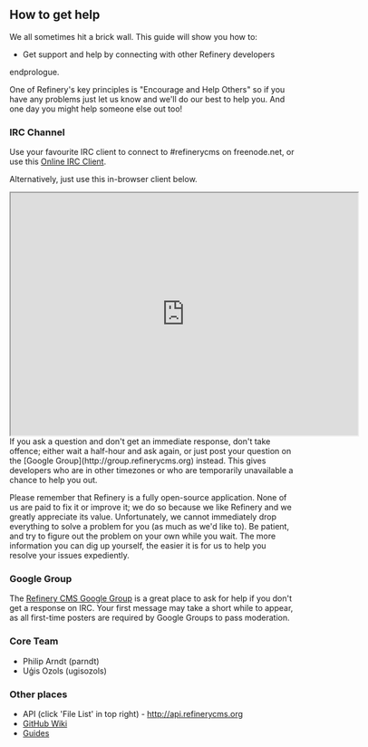 How to get help
---------------

We all sometimes hit a brick wall. This guide will show you how to:

-   Get support and help by connecting with other Refinery developers

endprologue.

One of Refinery's key principles is "Encourage and Help Others" so if
you have any problems just let us know and we'll do our best to help
you. And one day you might help someone else out too!

### IRC Channel

Use your favourite IRC client to connect to #refinerycms on
freenode.net, or use this [Online IRC
Client](http://webchat.freenode.net/?randomnick=1&amp;channels=refinerycms&amp;prompt=1&amp;uio=d4).

Alternatively, just use this in-browser client below.

<iframe src="http://webchat.freenode.net/?randomnick=1&amp;channels=refinerycms&amp;prompt=1&amp;uio=d" width="613" height="428">
</iframe>
If you ask a question and don't get an immediate response, don't take
offence; either wait a half-hour and ask again, or just post your
question on the [Google Group](http://group.refinerycms.org) instead.
This gives developers who are in other timezones or who are temporarily
unavailable a chance to help you out.

Please remember that Refinery is a fully open-source application. None
of us are paid to fix it or improve it; we do so because we like
Refinery and we greatly appreciate its value. Unfortunately, we cannot
immediately drop everything to solve a problem for you (as much as we'd
like to). Be patient, and try to figure out the problem on your own
while you wait. The more information you can dig up yourself, the easier
it is for us to help you resolve your issues expediently.

### Google Group

The [Refinery CMS Google Group](http://group.refinerycms.org) is a great
place to ask for help if you don't get a response on IRC. Your first
message may take a short while to appear, as all first-time posters are
required by Google Groups to pass moderation.

### Core Team

-   Philip Arndt (parndt)
-   Uģis Ozols (ugisozols)

### Other places

-   API (click 'File List' in top right) -
    <a href="http://api.refinerycms.org" title="http://api.refinerycms.org">http://api.refinerycms.org</a>
-   [GitHub Wiki](https://github.com/refinery/refinerycms/wiki)
-   [Guides](http://refinerycms.com/guides)

